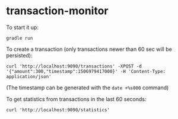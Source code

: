 # transaction-monitor

To start it up:
```
gradle run
```

To create a transaction (only transactions newer than 60 sec will be persisted):
```
curl 'http://localhost:9090/transactions' -XPOST -d '{"amount":300,"timestamp":1506979417000}' -H 'Content-Type: application/json'
```
(The timestamp can be generated with the `date +%s000` command)

To get statistics from transactions in the last 60 seconds:
```
curl 'http://localhost:9090/statistics'
```
